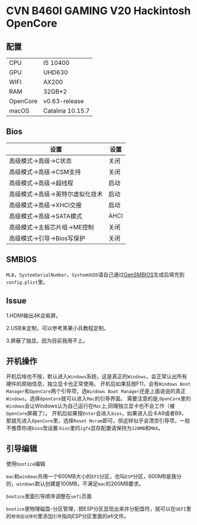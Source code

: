 # CVN B460I GAMING V20 Hackintosh OpenCore

## 配置

|          |                  |
| -------- | ---------------- |
| CPU      | I5 10400         |
| GPU      | UHD630           |
| WIFI     | AX200            |
| RAM      | 32GB*2           |
| OpenCore | v0.63-release    |
| macOS    | Catalina 10.15.7 |

## Bios

| 设置                             | 设置 |
| -------------------------------- | ---- |
| 高级模式->高级->C状态            | 关闭 |
| 高级模式->高级->CSM支持          | 关闭 |
| 高级模式->高级->超线程           | 启动 |
| 高级模式->高级->英特尔虚拟化技术 | 启动 |
| 高级模式->高级->XHCI交接         | 启动 |
| 高级模式->高级->SATA模式         | AHCI |
| 高级模式->主板芯片组->ME控制     | 关闭 |
| 高级模式->引导->Bios写保护       | 关闭 |

## SMBIOS

`MLB`，`SystemSerialNumber`，`SystemUUID`请自己通过[GenSMBIOS](https://github.com/corpnewt/GenSMBIOS)生成后填充到`config.plist`里。

## Issue

1.HDMI输出4K会紫屏。

2.USB未定制，可以参考黑果小兵教程定制。

3.屏蔽了独显。因为目前我用不上。

## 开机操作

开机后啥也不按，默认进入`Windows`系统，这是真正的`Windows`，会正常认出所有硬件的原始信息，独立显卡也正常使用。
开机后如果狂按F11，会有`Windows Boot Manager`和`OpenCore`两个引导项，选`Windows Boot Manager`还是上面说说的真正`Windows`。选择`OpenCore`就可以进入`Mac`的引导界面。
需要注意的是,`OpenCore`里的`Windows`会让Windows认为自己运行在`Mac`上,同理独立显卡也不会工作（被`OpenCore`屏蔽了）。
开机后如果按`Enter`会进入`bios`，如果进入后卡A9或者B9，那就先进入`OpenCore`里，选择`Reset Nvram`即可，但这样似乎会清空引导项，一般不推荐你进`bios`改设置
`bios`里的`igfx`显存配置请保持为`128MB`和`MAX`。

## 引导编辑

使用`bootice`编辑

`mac`和`windows`共用一个600MB大小的`EFI`分区，也叫`ESP`分区，600MB是我分的，`windows`默认创建是100MB，不满足`mac`的200MB要求。

`bootice`里面引导顺序调整在`uefi`页面

`bootice`里物理磁盘-分区管理，把ESP分区显现出来并分配盘符，就可以在`UEFI`里的`修改启动序列`里添加`引导`指向ESP分区里面的efi文件。

